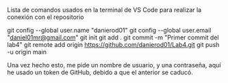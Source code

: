 Lista de comandos usados en la terminal de VS Code para realizar la conexión con el repositorio

git config --global user.name "danierod01"
git config --global user.email "daniel01mr@gmail.com"
git init
git add .
git commit -m "Primer commit del lab4"
git remote add origin https://github.com/danierod01/Lab4.git
git push -u origin main

Una vez hecho esto, me pide un nombre de usuario, y una contraseña, aquí he usado un token de GitHub, debido a que el anterior se caducó.


